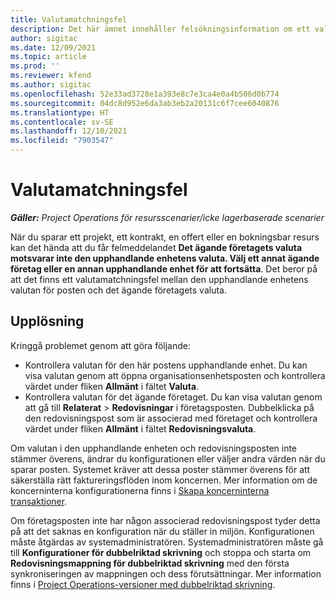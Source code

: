 ```yaml
---
title: Valutamatchningsfel
description: Det här ämnet innehåller felsökningsinformation om ett valutamatchningsfel som uppstår när du sparar vissa posttyper.
author: sigitac
ms.date: 12/09/2021
ms.topic: article
ms.prod: ''
ms.reviewer: kfend
ms.author: sigitac
ms.openlocfilehash: 52e33ad3728e1a393e8c7e3ca4e0a4b506d0b774
ms.sourcegitcommit: 04dc8d952e6da3ab3eb2a20131c6f7cee6040876
ms.translationtype: HT
ms.contentlocale: sv-SE
ms.lasthandoff: 12/10/2021
ms.locfileid: "7903547"
---
```

# <a name="currency-mismatch-error"></a>Valutamatchningsfel 

_**Gäller:** Project Operations för resursscenarier/icke lagerbaserade scenarier_

När du sparar ett projekt, ett kontrakt, en offert eller en bokningsbar resurs kan det hända att du får felmeddelandet **Det ägande företagets valuta motsvarar inte den upphandlande enhetens valuta. Välj ett annat ägande företag eller en annan upphandlande enhet för att fortsätta**. Det beror på att det finns ett valutamatchningsfel mellan den upphandlande enhetens valutan för posten och det ägande företagets valuta.


## <a name="resolution"></a>Upplösning

Kringgå problemet genom att göra följande:
- Kontrollera valutan för den här postens upphandlande enhet. Du kan visa valutan genom att öppna organisationsenhetsposten och kontrollera värdet under fliken **Allmänt** i fältet **Valuta**.
- Kontrollera valutan för det ägande företaget. Du kan visa valutan genom att gå till **Relaterat** > **Redovisningar** i företagsposten. Dubbelklicka på den redovisningspost som är associerad med företaget och kontrollera värdet under fliken **Allmänt** i fältet **Redovisningsvaluta**.

Om valutan i den upphandlande enheten och redovisningsposten inte stämmer överens, ändrar du konfigurationen eller väljer andra värden när du sparar posten. Systemet kräver att dessa poster stämmer överens för att säkerställa rätt faktureringsflöden inom koncernen. Mer information om de koncerninterna konfigurationerna finns i [Skapa koncerninterna transaktioner](../../project-accounting/create-intercompany-transactions.md).

Om företagsposten inte har någon associerad redovisningspost tyder detta på att det saknas en konfiguration när du ställer in miljön. Konfigurationen måste åtgärdas av systemadministratören. Systemadministratören måste gå till **Konfigurationer för dubbelriktad skrivning** och stoppa och starta om **Redovisningsmappning för dubbelriktad skrivning** med den första synkroniseringen av mappningen och dess förutsättningar. Mer information finns i [Project Operations-versioner med dubbelriktad skrivning](../../environment/resource-dual-write-maps.md).
